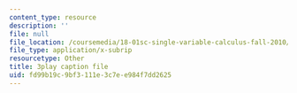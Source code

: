 ```yaml
---
content_type: resource
description: ''
file: null
file_location: /coursemedia/18-01sc-single-variable-calculus-fall-2010/fd99b19c9bf3111e3c7ee984f7dd2625_kCPVBl953eY.srt
file_type: application/x-subrip
resourcetype: Other
title: 3play caption file
uid: fd99b19c-9bf3-111e-3c7e-e984f7dd2625
---
```

